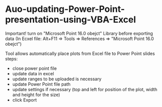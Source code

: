 # Auo-updating-Power-Point-presentation-using-VBA-Excel

Important! turn on "Microsoft Point 16.0 obejct" Library before exporting data (In Ecxel file: Alt+F11 => Tools => References => "Microsoft Point 16.0 obejct") 

Tool allows automatically place plots from Excel file to Power Point slides
steps:
- close power point file
- update data in excel
- update ranges to be uploaded is necessary
- update Power Point file path
- update settings if necessary (top and left for position of the plot, width and height for the size)
- click Export 
